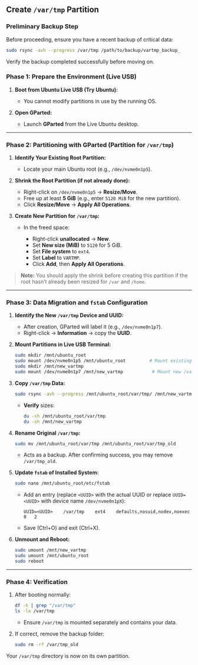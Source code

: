 ## Create `/var/tmp` Partition

### Preliminary Backup Step

Before proceeding, ensure you have a recent backup of critical data:

```bash
sudo rsync -avh --progress /var/tmp /path/to/backup/vartmp_backup_
```

Verify the backup completed successfully before moving on.

### Phase 1: Prepare the Environment (Live USB)

1. **Boot from Ubuntu Live USB (Try Ubuntu):**

   * You cannot modify partitions in use by the running OS.

2. **Open GParted:**

   * Launch **GParted** from the Live Ubuntu desktop.

---

### Phase 2: Partitioning with GParted (Partition for `/var/tmp`)

1. **Identify Your Existing Root Partition:**

   * Locate your main Ubuntu root (e.g., `/dev/nvme0n1p5`).

2. **Shrink the Root Partition (if not already done):**

   * Right-click on `/dev/nvme0n1p5` → **Resize/Move**.
   * Free up at least **5 GiB** (e.g., enter `5120 MiB` for the new partition).
   * Click **Resize/Move** → **Apply All Operations**.

3. **Create New Partition for `/var/tmp`:**

   * In the freed space:

     * Right-click **unallocated** → **New**.
     * Set **New size (MiB)** to `5120` for 5 GiB.
     * Set **File system** to `ext4`.
     * Set **Label** to `VARTMP`.
     * Click **Add**, then **Apply All Operations**.

> **Note:** You should apply the shrink before creating this partition if the root hasn’t already been resized for `/var` and `/home`.

---

### Phase 3: Data Migration and `fstab` Configuration

1. **Identify the New `/var/tmp` Device and UUID:**

   * After creation, GParted will label it (e.g., `/dev/nvme0n1p7`).
   * Right-click → **Information** → copy the **UUID**.

2. **Mount Partitions in Live USB Terminal:**

   ```bash
   sudo mkdir /mnt/ubuntu_root
   sudo mount /dev/nvme0n1p5 /mnt/ubuntu_root         # Mount existing root
   sudo mkdir /mnt/new_vartmp
   sudo mount /dev/nvme0n1p7 /mnt/new_vartmp           # Mount new /var/tmp
   ```

3. **Copy `/var/tmp` Data:**

   ```bash
   sudo rsync -avh --progress /mnt/ubuntu_root/var/tmp/ /mnt/new_vartmp/
   ```

   * **Verify** sizes:

     ```bash
     du -sh /mnt/ubuntu_root/var/tmp
     du -sh /mnt/new_vartmp
     ```

4. **Rename Original `/var/tmp`:**

   ```bash
   sudo mv /mnt/ubuntu_root/var/tmp /mnt/ubuntu_root/var/tmp_old
   ```

   * Acts as a backup. After confirming success, you may remove `/var/tmp_old`.

5. **Update `fstab` of Installed System:**

   ```bash
   sudo nano /mnt/ubuntu_root/etc/fstab
   ```

   * Add an entry (replace `<UUID>` with the actual UUID or replace `UUID=<UUID>` with device name `/dev/nvme0n1pX`):


     ```
     UUID=<UUID>    /var/tmp    ext4    defaults,nosuid,nodev,noexec    0   2
     ```
   * Save (Ctrl+O) and exit (Ctrl+X).

6. **Unmount and Reboot:**

   ```bash
   sudo umount /mnt/new_vartmp
   sudo umount /mnt/ubuntu_root
   sudo reboot
   ```

---

### Phase 4: Verification

1. After booting normally:

   ```bash
   df -h | grep "/var/tmp"
   ls -la /var/tmp
   ```

   * Ensure `/var/tmp` is mounted separately and contains your data.

2. If correct, remove the backup folder:

   ```bash
   sudo rm -rf /var/tmp_old
   ```

Your `/var/tmp` directory is now on its own partition.
